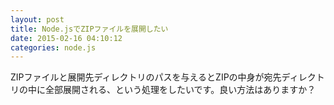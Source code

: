 ```yaml
---
layout: post
title: Node.jsでZIPファイルを展開したい
date: 2015-02-16 04:10:12
categories: node.js
---
```

<!-- {% raw %} -->
<p>ZIPファイルと展開先ディレクトリのパスを与えるとZIPの中身が宛先ディレクトリの中に全部展開される、という処理をしたいです。良い方法はありますか？</p>
<!-- {% endraw %} -->
